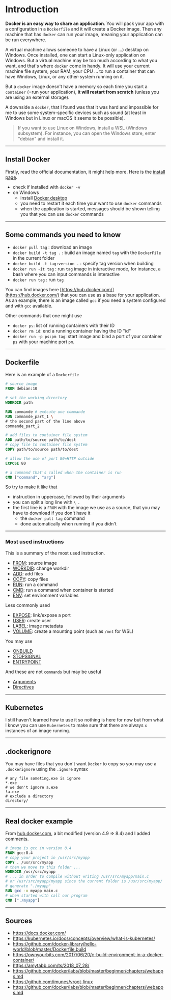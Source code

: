 # Introduction

**Docker is an easy way to share an application**. You will pack
your app with a configuration in a ``Dockerfile`` and it will
create a Docker image.
Then any machine that has `docker` can run your image, 
meaning your application can be run everywhere.

A virtual machine allows someone to have a Linux (or ...) desktop
on Windows. Once installed, one can start a Linux-only 
application on Windows.
But a virtual machine may be too much according
to what you want, and that's where ``docker`` come in handy. 
It will use your current machine file system,
your RAM, your CPU ... 
to run a container that can have 
Windows, Linux, or any other-system running on it.

But a ``docker`` image doesn't have a memory so each time
you start a `container` (=run your application),
**it will restart from scratch** (unless you are using
an external storage).

A downside a ``docker``, that I found was that
it was hard and impossible for me to use some 
system-specific devices such as 
sound (<span class="text-muted small">at least in Windows
but in Linux or macOS it seems to be possible</span>).

> If you want to use Linux on Windows, install
> a WSL (Windows subsystem). For instance, 
> you can open the Windows store, 
> enter "debian" and install it.

<hr class="sl">

## Install Docker

Firstly, read the official documentation, it might help more.
Here is the [install page](https://docs.docker.com/engine/install/).

* check if installed with ``docker -v``
* on Windows
  * install [Docker desktop](https://hub.docker.com/editions/community/docker-ce-desktop-windows)
  * you need to restart it each time your want to use ``docker`` commands
  * when the application is started, messages should be shown
  telling you that you can use ``docker`` commands

<hr class="sr">

## Some commands you need to know

* ``docker pull tag`` : download an image
* ``docker build -t tag .`` : build an image named `tag` with
the ``DockerFile`` in the current folder
* ``docker build -t tag:version .`` : specify tag version
when building
* ``docker run -it tag`` : run `tag` image in interactive mode,
for instance, a bash where you can input commands is interactive
* ``docker run tag`` : run `tag`

You can find images here [https://hub.docker.com/](https://hub.docker.com/)
that you can use as a base for your application.
As an example, there is an image called ``gcc`` 
if you need a system configured and with `gcc` available.

Other commands that one might use

* ``docker ps``: list of running containers with their ID
* ``docker rm id``: end a running container having the ID "id"
* ``docker run -p ps:pm tag``: start image and bind a port
of your container ``ps`` with your machine port `pm`.

<hr class="sl">

## Dockerfile

Here is an example of a ``Dockerfile``

```dockerfile
# source image
FROM debian:10

# set the working directory
WORKDIR path

RUN commande # exécute une commande
RUN commande_part_1 \
# the second part of the line above
commande_part_2

# add files to container file system
ADD path/to/source path/to/dest
# copy file to container file system
COPY path/to/source path/to/dest

# allow the use of port 80=HTTP outside
EXPOSE 80

# a command that's called when the container is run
CMD ["command", "arg"]
```

So try to make it like that

* instruction in uppercase, followed by their arguments
* you can split a long line with ``\ ``.
* the first line is a ``FROM`` with the image we use as a source,
that you may have to download if you don't have it 
  * the `docker pull tag` command
  * done automatically when running if you didn't

<hr class="sr">

### Most used instructions

This is a summary of the most used instruction.

* [FROM](tags/from.md): source image
* [WORKDIR](tags/workdir.md): change workdir
* [ADD](tags/add.md): add files
* [COPY](tags/copy.md): copy files
* [RUN](tags/run.md): run a command
* [CMD](tags/cmd.md): run a command when container is started
* [ENV](tags/env.md): set environment variables

Less commonly used

* [EXPOSE](tags/expose.md): link/expose a port
* [USER](tags/user.md): create user
* [LABEL](tags/label.md): image metadata
* [VOLUME](tags/volume.md): create a mounting point 
<span class="tms">(such as `/mnt` for WSL)</span>

You may use

* [ONBUILD](tags/onbuild.md) 
* [STOPSIGNAL](tags/stopsignal.md) 
* [ENTRYPOINT](tags/entrypoint.md)

And these are not ``commands`` but may
be useful

* [Arguments](tags/args.md)
* [Directives](tags/directives.md)

<hr class="sl">

## Kubernetes

I still haven't learned how to use it so nothing is here
for now but from what I know
you can use ``Kubernetes`` to make sure that there are
always ``x`` instances of an image running.

<hr class="sr">

## .dockerignore

You may have files that you don't want ``Docker`` to copy
so you may use a ``.dockerignore`` using the `.ignore`
syntax

````gitignore
# any file someting.exe is ignore
*.exe
# we don't ignore a.exe
!a.exe
# exclude a directory
directory/
````

<hr class="sl">

## Real docker example 

From [hub.docker.com](https://hub.docker.com),
a bit modified (version 4.9 => 8.4) and I added comments.

```dockerfile
# image is gcc in version 8.4
FROM gcc:8.4
# copy your project in /usr/src/myapp
COPY . /usr/src/myapp
# then we move to this folder ...
WORKDIR /usr/src/myapp
# ... in order to compile without writing /usr/src/myapp/main.c
# or /usr/src/myapp/myapp since the current folder is /usr/src/myapp/
# generate "./myapp"
RUN gcc -o myapp main.c
# when started with call our program
CMD ["./myapp"]
```

<hr class="sr">

## Sources

* <https://docs.docker.com/>
* <https://kubernetes.io/docs/concepts/overview/what-is-kubernetes/>
* <https://github.com/docker-library/hello-world/blob/master/Dockerfile.build>
* <https://ownyourbits.com/2017/06/20/c-build-environment-in-a-docker-container/>
* <https://amytabb.com/ts/2018_07_28/>
* <https://github.com/docker/labs/blob/master/beginner/chapters/webapps.md>
* <https://github.com/imunes/vroot-linux>
* <https://github.com/docker/labs/blob/master/beginner/chapters/webapps.md>
